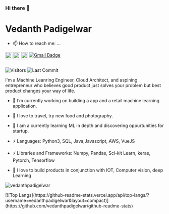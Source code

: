 ### Hi there 👋

<!--
**vedanthpadigelwar/vedanthpadigelwar** is a ✨ _special_ ✨ repository because its `README.md` (this file) appears on your GitHub profile.

Here are some ideas to get you started:

- 🔭 I’m currently working on ...
- 🌱 I’m currently learning ...
- 👯 I’m looking to collaborate on ...
- 🤔 I’m looking for help with ...
- 💬 Ask me about ...
- 📫 How to reach me: ...
- 😄 Pronouns: ...
- ⚡ Fun fact: ...
-->

 # Vedanth Padigelwar
 
- 📫 How to reach me: ...
<a href="https://twitter.com/VedanthP">
  <img align="left" alt="Mohit's Twitter" width="22px" src="https://cdn.jsdelivr.net/npm/simple-icons@v3/icons/twitter.svg" />
</a>
<a href="https://www.linkedin.com/in/vedanthpadigelwar">
  <img align="left" alt="Mohit's Linkdein" width="22px" src="https://cdn.jsdelivr.net/npm/simple-icons@v3/icons/linkedin.svg" />
</a>
<a href="https://github.com/vedanthpadigelwar">
  <img align="left" alt="vedanthpadigelwar's Github" width="22px" src="https://cdn.jsdelivr.net/npm/simple-icons@v3/icons/github.svg" />
</a>

[![Gmail Badge](https://img.shields.io/badge/-vedanthpadigelwar@gmail.com-c14438?style=flat-square&logo=Gmail&logoColor=white&link=mailto:vedanthpadigelwar@gmail.com)](mailto:vedanthpadigelwar@gmail.com)

<br />

 
 <img alt="Visitors" src="https://komarev.com/ghpvc/?username=vedanthpadigelwar&style=flat&labelColor=black&logo=github&label=PROFILE+VIEWS&color=29bf12"/>
<img alt="Last Commit" src="https://img.shields.io/github/last-commit/vedanthpadigelwar/vedanthpadigelwar?logo=markdown&label=LAST+UPDATE&color=29bf12&style=flat">

I'm a Machine Leanring Engineer, Cloud Architect, and aspining entrepreneur who believes good product just solves your problem but best product changes your way of life.
 
- 🔭 I’m currently working on building a app and a retail machine learning application.

 - 🌱 I  love to travel, try new food and photography.

 - 🌱 I am a currently learning ML in depth and discovering oppurtunities for startup.

 - ⚡ Languages: Python3, SQL, Java,Javascript, AWS, VueJS
 - ⚡ Libraries and Frameworks: Numpy, Pandas, Sci-kit Learn, keras, Pytorch, Tensorflow

 - 🌱 I love to build products in conjunction with IOT, Computer vision, deep Learning
 
<p align="left"><img src="https://github-readme-stats.vercel.app/api?username=vedanthpadigelwar&show_icons=true" alt="vedanthpadigelwar" /></p>
[![Top Langs](https://github-readme-stats.vercel.app/api/top-langs/?username=vedanthpadigelwar&layout=compact)](https://github.com/vedanthpadigelwar/github-readme-stats)
